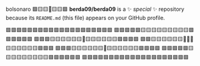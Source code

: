 bolsonaro   🟩🟨🟨🔵🟨🟨🟩
**berda09/berda09** is a ✨ _special_ ✨ repository because its `README.md` (this file) appears on your GitHub profile.

🟩🟩🟩🟩🟩🟩🟩🟩🟩🟩🟩🟩🟩🟩🟩🟩🟩🟩🟩🟩
🟩🟩🟩🟩🟩🟨🟨🟨🟨🟨🟨🟨🟨🟨🟩🟩🟩🟩🟩🟩
🟩🟩🟩🟨🟨🟨🟨🟨🟨🔵🟨🟨🟨🟨🟨🟨🟩🟩🟩🟩
🟩🟩🟨🟨🟨🟨🟨🟨🔵🔵🔵🟨🟨🟨🟨🟨🟨🟩🟩🟩
🟩🟩🟩🟨🟨🟨🟨🟨🟨🔵🟨🟨🟨🟨🟨🟨🟩🟩🟩🟩
🟩🟩🟩🟩🟩🟨🟨🟨🟨🟨🟨🟨🟨🟨🟩🟩🟩🟩🟩🟩
🟩🟩🟩🟩🟩🟩🟩🟩🟩🟩🟩🟩🟩🟩🟩🟩🟩🟩🟩🟩
